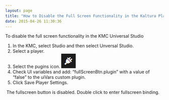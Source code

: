 ```yaml
---
layout: page
title: "How to Disable the Full Screen Functionality in the Kaltura Player"
date: 2015-04-26 11:30:36
---
```


<p class="mce-procedure">
  To disable the full screen functionality in the KMC Universal Studio
</p>

1.  In the KMC, select Studio and then select Unversal Studio.
2.  Select a player.
3.  Select the pugins icon. <img src="../../assets/2233">
4.  Check UI variables and add: “fullScreenBtn.plugin” with a value of “false” to the uiVars custom plugin.
5.  Click Save Player Settings.

 The fullscreen button is disabled. Double click to enter fullscreen binding.